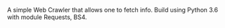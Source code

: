 A simple Web Crawler that allows one to fetch info.
Build using Python 3.6 with module Requests, BS4.
